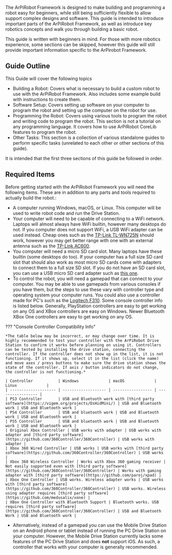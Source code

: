 
The ArPiRobot Framework is designed to make building and programming a robot easy for beginners, while still being sufficiently flexible to allow support complex designs and software. This guide is intended to introduce important parts of the ArPiRobot Framework, as well as introduce key robotics concepts and walk you through building a basic robot.

This guide is written with beginners in mind. For those with more robotics experience, some sections can be skipped, however this guide will still provide important information specific to the ArPirobot Framework.


## Guide Outline

This Guide will cover the following topics

- Building a Robot: Covers what is necessary to build a custom robot to use with the ArPiRobot Framework. Also includes some example build with instructions to create them.
- Software Setup: Covers setting up software on your computer to program the robot and setting up the computer on the robot for use.
- Programming the Robot: Covers using various tools to program the robot and writing code to program the robot. This section is not a tutorial on any programming language. It covers how to use ArPiRobot CoreLib features to program the robot.
- Other Tasks: This section is a collection of various standalone guides to perform specific tasks (unrelated to each other or other sections of this guide).

It is intended that the first three sections of this guide be followed in order.


## Required Items

Before getting started with the ArPiRobot Framework you will need the following items. These are in addition to any parts and tools required to actually build the robot.:

- A computer running Windows, macOS, or Linux. This computer will be used to write robot code and run the Drive Station.
- Your computer will need to be capable of connecting to a WiFi network. Laptops will almost always have WiFi builtin, however many desktops do not. If you computer does not support WiFi, a USB WiFi adapter can be used instead. Cheap ones such as the [TP-Link TL-WN725N](https://www.amazon.com/TP-Link-wireless-network-Adapter-SoftAP/dp/B008IFXQFU) should work, however you may get better range with one with an external antenna such as the [TP-Link AC600](https://www.amazon.com/dp/B07P5PRK7J/).
- You computer will need a micro SD card slot. Many laptops have these builtin (some desktops do too). If your computer has a full size SD card slot that should also work as most micro SD cards come with adapters to connect them to a full size SD slot. If you do not have an SD card slot, you can use a USB micro SD card adapter such as [this one](https://www.amazon.com/Sabrent-SuperSpeed-Windows-Certain-Android/dp/B00OJ5WBUE/).
- To control the robot, you will need a gamepad that can connect to your computer. You may be able to use gamepads from various consoles if you have them, but the steps to use these vary with controller type and operating system your computer runs. You could also use a controller made for PC's such as the [Logitech F310](https://www.amazon.com/Logitech-940-000110-Gamepad-F310/dp/B003VAHYQY). Some console controller info is listed below. Generally, PlayStation controllers are easy to get working on any OS and XBox controllers are easy on Windows. Newer Bluetooth XBox One controllers are easy to get working on any OS.

??? "Console Controller Compatibility Info"

    *The table below may be incorrect, or may change over time. It is highly recommended to test your controller with the ArPiRobot Drive Station to confirm it works before planning on using it. Controllers can be tested by installing the drive station, connecting the controller. If the controller does not show up in the list, it is not functioning. If it shows up, select it in the list (click the name) and move axes / press buttons to make sure the drive station shows the state of the controller. If axis / button indicators do not change, the controller is not functioning.*

    | Controller           | Windows             | macOS             | Linux             |
    | -------------------- | ------------------- | ----------------- | ----------------- |
    | PS3 Controller       | USB and Bluetooth work with [third party software](https://vigem.org/projects/DsHidMini/) | USB and Bluetooth work | USB and Bluetooth work |
    | PS4 Controller       | USB and bluetooth work | USB and Bluetooth work | USB and Bluetooth work |
    | PS5 Controller       | USB and bluetooth work | USB and Bluetooth work | USB and Bluetooth work |
    | Original Xbox Controller | USB works with adapter | USB works with adapter and [third party software](https://github.com/360Controller/360Controller) | USB works with adapter | 
    | Xbox 360 Wired Controller | USB works | USB works with [third party software](https://github.com/360Controller/360Controller) | USB works |
    | Xbox 360 Wireless Controller | Works with Xbox 360 gaming receiver | Not easily supported even with [third party software](https://github.com/360Controller/360Controller) | Works with gaming adapter with [third party software](https://github.com/paroj/xpad) |
    | Xbox One Controller | USB works. Wireless adapter works | USB works with [third party software](https://github.com/360Controller/360Controller) | USB works. Wireless using adapter requires [third party software](https://github.com/medusalix/xone) |
    | XBox One Controller with Bluetooth Support | Bluetooth works. USB requires [third party software](https://github.com/360Controller/360Controller) | USB and Bluetooth Work | USB and Bluetooth work |
- Alternatively, instead of a gamepad you can use the Mobile Drive Station on an Android phone or tablet instead of running the PC Drive Station on your computer. However, the Mobile Drive Station currently lacks some features of the PC Drive Station and does **not** support iOS. As such, a controller that works with your computer is generally recommended.
